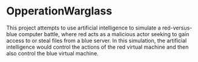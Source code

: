 # OpperationWarglass
This project attempts to use artificial intelligence to simulate a red-versus-blue computer battle, where red acts as a malicious actor seeking to gain access to or steal files from a blue server. In this simulation, the artificial intelligence would control the actions of the red virtual machine and then also control the blue virtual machine.
